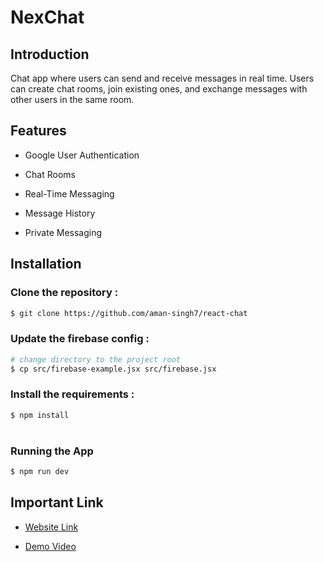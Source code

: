 # NexChat

## Introduction

Chat app where users can send and receive messages in real time. Users can create chat rooms, join existing ones, and exchange messages with other users in the same room.

## Features

- Google User Authentication

- Chat Rooms

- Real-Time Messaging

- Message History

- Private Messaging

## Installation

### Clone the repository :

```bash
$ git clone https://github.com/aman-singh7/react-chat

```

### Update the firebase config :

```bash
# change directory to the project root
$ cp src/firebase-example.jsx src/firebase.jsx

```

### Install the requirements :

```bash
$ npm install

```

#

### Running the App

```bash
$ npm run dev

```

## Important Link

- [Website Link](https://chat-76d79.web.app)

- [Demo Video](https://youtu.be/Wah5LQG-onA)
